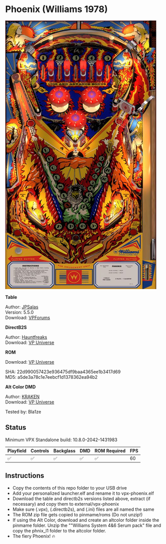# Phoenix (Williams 1978)

![Table Preview](../../images/vpx-phoenix.png)

**Table**

Author: [JPSalas](https://www.vpforums.org/index.php?showuser=277)  
Version: 5.5.0  
Download: [VPForums](https://www.vpforums.org/index.php?app=downloads&showfile=16456)

**DirectB2S**

Author: [Hauntfreaks](https://vpuniverse.com/profile/5216-hauntfreaks/)  
Download: [VP Universe](https://vpuniverse.com/files/file/21369-phoenix-williams-1978-b2s/)

**ROM**

Download: [VP Universe](https://vpuniverse.com/files/file/4744-phoenix-l-1/)  

SHA: 22d990057423e936475df9baa4365ee1b3417d69  
MD5: a5de3a78c1e7eebcf1d1378362ea94b2

**Alt Color DMD**

Author: [KRAKEN](https://vpuniverse.com/profile/24633-odinbolt/)  
Download: [VP Universe](https://vpuniverse.com/files/file/22901-williams-system-46-serum-pack/)

Tested by: Bla1ze

## Status 

Minimum VPX Standalone build: 10.8.0-2042-1431983

| Playfield | Controls | Backglass | DMD | ROM Required | FPS | 
|-----------|----------|-----------|-----|--------------|-----|
| :white_check_mark: | :white_check_mark: | :white_check_mark: | :white_check_mark: | :white_check_mark: | 60 |

## Instructions

- Copy the contents of this repo folder to your USB drive
- Add your personalized launcher.elf and rename it to vpx-phoenix.elf
- Download the table and directb2s versions listed above, extract (if necessary) and copy them to external/vpx-phoenix
- Make sure (.vpx), (.directb2s), and (.ini) files are all named the same
- The ROM zip file gets copied to pinmame/roms (Do not unzip!)
- If using the Alt Color, download and create an altcolor folder inside the pinmame folder. Unzip the ""Williams System 4&6 Serum pack" file and copy the phnix_l1 folder to the altcolor folder.
- The fiery Phoenix! 🔥
